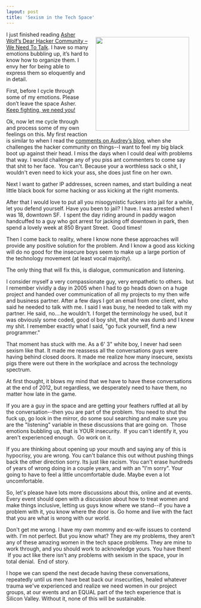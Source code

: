 ```yaml
---
layout: post
title: 'Sexism in the Tech Space'
---
```

<p><img style="padding: 15px;" src="https://s3.amazonaws.com/kinlane-productions/kin-lane/kin-lane-serious.jpg" alt="" width="250" align="right" /></p>
<p>I just finished reading <a href="http://asherwolf.net/dear-hacker-community-we-need-to-talk/101/">Asher Wolf&rsquo;s Dear Hacker Community &ndash; We Need To Talk</a>.  I have so many emotions bubbling up, it&rsquo;s hard to know how to organize them.  I envy her for being able to express them so eloquently and in detail.</p>
<p>First, before I cycle through some of my emotions.  Please don&rsquo;t leave the space Asher.  <span style="text-decoration: underline;">Keep fighting, we need you!</span></p>
<p>Ok, now let me cycle through and process some of my own feelings on this.   My first reaction is similar to when I read the <a href="http://www.hackeducation.com/2011/10/28/codecademy-and-the-future-of-not-learning-to-code/">comments on Audrey&rsquo;s blog</a>, when she challenges the hacker community on things--I want to feel my big black boot up against their head.  I miss the days when I could deal with problems that way. I would challenge any of you piss ant commenters to come say that shit to her face. &nbsp;You can't. Because your a worthless sack o shit, I wouldn't even need to kick your ass, she does just fine on her own.</p>
<p>Next I want to gather IP addresses, screen names, and start building a neat little black book for some hacking or ass kicking at the right moments.</p>
<p>After that I would love to put all you misogynistic fuckers into jail for a while, let you defend yourself. Have you been to jail? I have. I was arrested when I was 18, downtown SF. &nbsp;I spent the day riding around in paddy wagon handcuffed to a guy who got arrest for jacking off downtown in park, then spend a lovely week at 850 Bryant Street. &nbsp;Good times!</p>
<p>Then I come back to reality, where I know none these approaches will provide any positive solution for the problem.  And I know a good ass kicking will do no good for the insecure boys seem to make up a large portion of the technology movement (at least vocal majority).</p>
<p>The only thing that will fix this, is dialogue, communication and listening.</p>
<p>I consider myself a very compassionate guy, very empathetic to others. &nbsp;but I remember vividly a day in 2005 when I had to go heads down on a huge project and handed over communication of all my projects to my then wife and business partner. After a few days I got an email from one client, who said he needed to talk with me. I said I was busy, he needed to talk with my partner. He said, no&hellip;.he wouldn't. I forget the terminology he used, but it was obviously some coded, good ol boy shit, that she was dumb and I knew my shit. I remember exactly what I said, "go fuck yourself, find a new programmer."</p>
<p>That moment has stuck with me. As a 6' 3" white boy, I never had seen sexism like that. It made me reassess all the conversations guys were having behind closed doors.  It made me realize how many insecure, sexists pigs there were out there in the workplace and across the technology spectrum.</p>
<p>At first thought, it blows my mind that we have to have these conversations at the end of 2012, but regardless, we desperately need to have them, no matter how late in the game.</p>
<p>If you are a guy in the space and are getting your feathers ruffled at all by the conversation--then you are part of the problem.  You need to shut the fuck up, go look in the mirror, do some soul searching and make sure you are the "listening" variable in these discussions that are going on. &nbsp;Those emotions bubbling up, that is YOUR insecurity. &nbsp;If you can't identify it, you aren't experienced enough. &nbsp;Go work on it.</p>
<p>If you are thinking about opening up your mouth and saying any of this is hypocrisy, you are wrong. You can't balance this out without pushing things back the other direction sorry. Its just like racism. You can't erase hundreds of years of wrong doing in a couple years, and with an "I'm sorry". Your going to have to feel a little uncomfortable dude. Maybe even a lot uncomfortable.</p>
<p>So, let's please have lots more discussions about this, online and at events. Every event should open with a discussion about how to treat women and make things inclusive, letting us guys know where we stand--if you have a problem with it, you know where the door is. Go home and live with the fact that you are what is wrong with our world.</p>
<p>Don't get me wrong. I have my own mommy and ex-wife issues to contend with. I'm not perfect. But you know what? They are my problems, they aren't any of these amazing women in the tech space problems. They are mine to work through, and you should work to acknowledge yours. You have them! &nbsp;If you act like there isn't any problems with sexism in the space, your in total denial. &nbsp;End of story.</p>
<p>I hope we can spend the next decade having these conversations, repeatedly until us men have beat back our insecurities, healed whatever trauma we've experienced and realize we need women in our project groups, at our events and an EQUAL part of the tech experience that is Silicon Valley. Without it, none of this will be sustainable.</p>